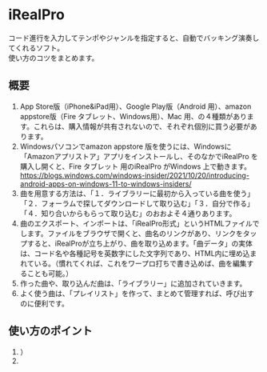 # iRealPro
コード進行を入力してテンポやジャンルを指定すると、自動でバッキング演奏してくれるソフト。  
使い方のコツをまとめます。  
  
## 概要
1. App Store版（iPhone&iPad用）、Google Play版（Android 用）、amazon appstore版（Fire タブレット、Windows用）、Mac 用、の４種類があります。これらは、購入情報が共有されないので、それぞれ個別に買う必要があります。
2. Windowsパソコンでamazon appstore 版を使うには、Windowsに「Amazonアプリストア」アプリをインストールし、そのなかでiRealPro を購入し開くと、Fire タブレット 用のiRealPro がWindows 上で動きます。  https://blogs.windows.com/windows-insider/2021/10/20/introducing-android-apps-on-windows-11-to-windows-insiders/
3. 曲を用意する方法は、「１．ライブラリーに最初から入っている曲を使う」「２．フォーラムで探してダウンロードして取り込む」「３．自分で作る」「４．知り合いからもらって取り込む」のおおよそ４通りあります。
4. 曲のエクスポート、インポートは、「iRealPro形式」というHTMLファイルでします。ファイルをブラウザで開くと、曲名のリンクがあり、リンクをタップすると、iRealProが立ち上がり、曲を取り込めます。「曲データ」の実体は、コード名や各種記号を英数字にした文字列であり、HTML内に埋め込まれている。（慣れてくれば、これをワープロ打ちで書き込めば、曲を編集することも可能。）
5. 作った曲や、取り込んだ曲は、「ライブラリー」に追加されていきます。
6. よく使う曲は、「プレイリスト」を作って、まとめて管理すれば、呼び出すのに便利です。
  
## 使い方のポイント
1. ）
2. 